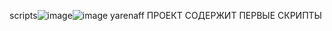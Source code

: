 scripts![image](https://github.com/user-attachments/assets/d3306a4e-cac7-4a19-ad15-c2c71fdb4804)![image](https://github.com/user-attachments/assets/d5d73ec0-ebab-4ff7-bec9-b4501c93c78a)
yarenaff
ПРОЕКТ СОДЕРЖИТ ПЕРВЫЕ СКРИПТЫ 


